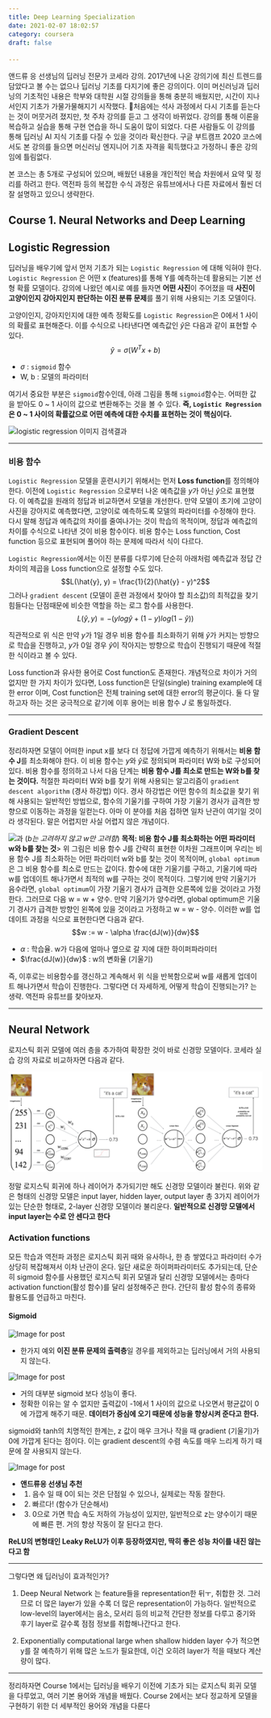 ```yaml
---
title: Deep Learning Specialization
date: 2021-02-07 18:02:57
category: coursera
draft: false

---
```

앤드류 응 선생님의 딥러닝 전문가 코세라 강의. 2017년에 나온 강의기에 최신 트렌드를 담았다고 볼 수는 없으나 딥러닝 기초를 다지기에 좋은 강의이다. 이미 머신러닝과 딥러닝의 기초적인 내용은 학부와 대학원 시절 강의들을 통해 충분히 배웠지만, 시간이 지나서인지 기초가 가물가물해지기 시작했다. 🤔처음에는 석사 과정에서 다시 기초를 듣는다는 것이 머뭇거려 졌지만, 첫 주차 강의를 듣고 그 생각이 바뀌었다. 강의를 통해 이론을 복습하고 실습을 통해 구현 연습을 하니 도움이 많이 되었다. 다른 사람들도 이 강의를 통해 딥러닝 AI 지식 기초를 다질 수 있을 것이라 확신한다. 구글 부트캠프 2020 코스에서도 본 강의를 들으면 머신러닝 엔지니어 기초 자격을 획득했다고 가정하니 좋은 강의임에 틀림없다.
 
본 코스는 총 5개로 구성되어 있으며, 배웠던 내용을 개인적인 복습 차원에서 요약 및 정리를 하려고 한다. 역전파 등의 복잡한 수식 과정은 유튜브에서나 다른 자료에서 훨씬 더 잘 설명하고 있으니 생략한다. 

## Course 1. Neural Networks and Deep Learning

## Logistic Regression
딥러닝을 배우기에 앞서 먼저 기초가 되는 `Logistic Regression` 에 대해 익혀야 한다. `Logistic Regression` 은 어떤 x (features)를 통해 Y를 예측하는데 활용되는 기본 선형 확률 모델이다. 강의에 나왔던 예시로 예를 들자면 **어떤 사진**이 주어졌을 때 **사진이 고양이인지 강아지인지 판단하는 이진 분류 문제**를 풀기 위해 사용되는 기초 모델이다. 

고양이인지, 강아지인지에 대한 예측 정확도를 `Logistic Regression`은 0에서 1 사이의 확률로 표현해준다. 이를 수식으로 나타낸다면 예측값인 $\hat{y}$은 다음과 같이 표현할 수 있다. 
$$\hat{y} = \sigma(W^Tx + b)$$

- $\sigma$ : `sigmoid` 함수
- W, b : 모델의 파라미터

여기서 중요한 부분은 `sigmoid`함수인데, 아래 그림을 통해 `sigmoid`함수는. 어떠한 값을 받아도 0 ~ 1 사이의 값으로 변환해주는 것을 볼 수 있다.  **즉, `Logistic Regression` 은 0 ~ 1 사이의 확률값으로 어떤 예측에 대한 수치를 표현하는 것이 핵심이다.** 

![logistic regression 이미지 검색결과](https://miro.medium.com/max/2400/1*RqXFpiNGwdiKBWyLJc_E7g.png)


---
### 비용 함수
`Logistic Regression` 모델을 훈련시키기 위해서는 먼저 **Loss function**를 정의해야 한다. 이전에 `Logistic Regression` 으로부터 나온 예측값을 $y$가 아닌 $\hat{y}$으로 표현했다. 이 예측값을 원래의 정답과 비교하면서 모델을 개선한다. 만약 모델이 초기에 고양이 사진을 강아지로 예측했다면, 고양이로 예측하도록 모델의 파라미터를 수정해야 한다. 다시 말해 정답과 예측값의 차이를 줄여나가는 것이 학습의 목적이며, 정답과 예측값의 차이를 수식으로 나타낸 것이 비용 함수이다. 비용 함수는 Loss function, Cost function 등으로 표현되며 풀어야 하는 문제에 따라서 식이 다르다. 

`Logistic Regression`에서는 이진 분류를 다루기에 단순히 아래처럼 예측값과 정답 간 차이의 제곱을 Loss function으로 설정할 수도 있다. 
$$L(\hat{y}, y) = \frac{1}{2}(\hat{y} - y)^2$$
그러나 `gradient descent` (모델이 훈련 과정에서 찾아야 할 최소값)의 최적값을 찾기 힘들다는 단점때문에 비슷한 역할을 하는 로그 함수를 사용한다. 
$$L(\hat{y}, y) = -(ylog\hat{y} + (1-y)log(1-\hat{y}))$$

직관적으로 위 식은 만약 $y$가 1일 경우 비용 함수를 최소화하기 위해 $\hat{y}$가 커지는 방향으로 학습을 진행하고, $y$가 0일 경우 $\hat{y}$이 작아지는 방향으로 학습이 진행되기 때문에 적절한 식이라고 볼 수 있다.

Loss function과 유사한 용어로 Cost function도 존재한다. 개념적으로 차이가 거의 없지만 한 가지 차이가 있다면, Loss function은 단일(single) training example에 대한 error 이며, Cost function은 전체 training set에 대한 error의 평균이다. 둘 다 말하고자 하는 것은 궁극적으로 같기에 이후 용어는 비용 함수 $J$ 로 통일하겠다.

---
### Gradient Descent
정리하자면 모델이 어떠한 input x를 보다 더 정답에 가깝게 예측하기 위해서는 **비용 함수 J**를 최소화해야 한다. 이 비용 함수는 $y$와 $\hat{y}$로 정의되며 파라미터 W와 b로 구성되어 있다. 비용 함수를 정의하고 나서 다음 단계는 **비용 함수 J를 최소로 만드는 W와 b를 찾는 것이다.** 적절한 파라미터 W와 b를 찾기 위해 사용되는 알고리즘이 `gradient descent algorithm` (경사 하강법) 이다. 경사 하강법은 어떤 함수의 최소값을 찾기 위해 사용되는 일반적인 방법으로, 함수의 기울기를 구하여 가장 기울기 경사가 급격한 방향으로 이동하는 과정을 일컫는다. 아마 이 분야를 처음 접하면 일차 난관이 여기일 것이라 생각된다. 말은 어렵지만 사실 어렵지 않은 개념이다. 

![과](http://media5.datahacker.rs/2018/06/word-image-30.jpeg)
(*b는 고려하지 않고 w만 고려함*) 
**목적: 비용 함수 J를 최소화하는 어떤 파라미터 w와 b를 찾는 것**> 
위 그림은 비용 함수 J를 간략히 표현한 이차원 그래프이며 
우리는 비용 함수 J를 최소화하는 어떤 파라미터 w와 b를 찾는 것이 목적이며, `global optimum`은 그 비용 함수를 최소로 만드는 값이다. 함수에 대한 기울기를 구하고, 기울기에 따라 w를 업데이트 해나가면서 최적의 w를 구하는 것이 목적이다. 그렇기에 만약 기울기가 음수라면, `global optimum`이 가장 기울기 경사가 급격한 오른쪽에 있을 것이라고 가정한다. 그러므로 다음 w = w + 양수. 만약 기울기가 양수라면, global optimum은 기울기 경사가 급격한 방향인 왼쪽에 있을 것이라고 가정하고 w = w - 양수. 이러한 w를 업데이트 과정을 식으로 표현한다면 다음과 같다. 
$$w := w - \alpha \frac{dJ(w)}{dw}$$
- $\alpha$ : 학습율. w가 다음에 얼마나 옆으로 갈 지에 대한 하이퍼파라미터
- $\frac{dJ(w)}{dw}$ :  w의 변화율 (기울기)

즉, 이후로는 비용함수를 갱신하고 계속해서 위 식을 반복함으로써 w를 새롭게 업데이트 해나가면서  학습이 진행한다. 그렇다면 더 자세하게, 어떻게 학습이 진행되는가? 는 생략. 역전파 유튜브를 찾아보자.


---
## Neural Network
로지스틱 회귀 모델에 여러 층을 추가하여 확장한 것이 바로 신경망 모델이다. 코세라 실습 강의 자료로 비교하자면 다음과 같다. 

![](imgs/1.png)

정말 로지스틱 회귀에 하나 레이어가 추가되기만 해도 신경망 모델이라 불린다. 위와 같은 형태의 신경망 모델은 input layer, hidden layer, output layer 총 3가지 레이어가 있는 단순한 형태로, 2-layer 신경망 모델이라 불리운다. **일반적으로 신경망 모델에서 input layer는 수로 안 센다고 한다** 

### Activation functions
모든 학습과 역전파 과정은 로지스틱 회귀 때와 유사하나, 한 층 쌓였다고 파라미터 수가 상당히 복잡해져서 이차 난관이 온다. 일단 새로운 하이퍼파라미터도 추가되는데, 단순히 sigmoid 함수를 사용했던 로지스틱 회귀 모델과 달리 신경망 모델에서는 층마다 activation function(활성 함수)를 달리 설정해주곤 한다. 간단히 활성 함수의 종류와 활용도를 언급하고 마친다.

#### Sigmoid
![Image for post](https://miro.medium.com/max/3268/1*a04iKNbchayCAJ7-0QlesA.png)

- 한가지 예외 **이진 분류 문제의 출력층**일 경우를 제외하고는 딥러닝에서 거의 사용되지 않는다.  

![Image for post](https://miro.medium.com/max/3196/1*pHjovxWB8BvI71ZkS-o_3A.png)

- 거의 대부분 sigmoid 보다 성능이 좋다. 
- 정확한 이유는 알 수 없지만 출력값이 -1에서 1 사이의 값으로 나오면서 평균값이 0에 가깝게 해주기 때문. **데이터가 중심에 오기 때문에 성능을 향상시켜 준다고 한다.**

sigmoid와 tanh의 치명적인 한계는, z 값이 매우 크거나 작을 때 gradient (기울기)가 0에 가깝게 된다는 점이다. 이는 gradient descent의 수렴 속도를 매우 느리게 하기 때문에 잘 사용되지 않는다.


![Image for post](https://miro.medium.com/max/3228/1*LiBZo_FcnKWqoU7M3GRKbA.png)

- **앤드류응 선생님 추천**
- 1. 음수 일 때 0이 되는 것은 단점일 수 있으나, 실제로는 작동 잘한다.
- 2. 빠르다! (함수가 단순해서) 
- 3. 0으로 가면 학습 속도 저하의 가능성이 있지만, 일반적으로 z는 양수이기 때문에 빠른 편. 거의 항상 작동이 잘 된다고 한다.

**ReLU의 변형태인 Leaky ReLU가 이후 등장하였지만, 딱히 좋은 성능 차이를 내진 않는다고 함**

---
그렇다면 왜 딥러닝이 효과적인가?
1. Deep Neural Network 는 feature들을 representation한 뒤ㅜ, 취합한 것. 그러므로 더 많은 layer가 있을 수록 더 많은 representation이 가능하다. 
일반적으로 low-level의 layer에서는 음소, 모서리 등의 비교적 간단한 정보를 다루고 중기와 후기 layer로 갈수록 점점 정보를 취합해나간다고 한다. 

2. Exponentially computational large when shallow
hidden layer 수가 적으면 y를 잘 예측하기 위해 많은 노드가 필요한데, 이건 오히려 layer가 적을 때보다 계산량이 많다.

---
정리하자면 Course 1에서는 딥러닝을 배우기 이전에 기초가 되는 로지스틱 회귀 모델을 다루었고, 여러 기본 용어와 개념을 배웠다. Course 2에서는 보다 정교하게 모델을 구현하기 위한 더 세부적인 용어와 개념을 다룬다 



<!--stackedit_data:
eyJoaXN0b3J5IjpbLTE4Nzk0Mzc0MjMsLTY3NTE5Nzg0MCwzOD
Y3MzYwNDMsOTg0MjcwMzYxLC0xNTQ4NDMyODQ1LC0yMDI3MjIy
NjE3XX0=
-->
